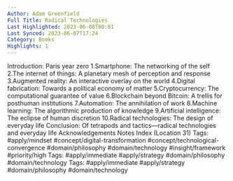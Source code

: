 ```yaml
---
Author: Adam Greenfield
Full Title: Radical Technologies
Last Highlighted: 2023-06-08T00:01
Last Synced: 2023-06-07T17:24
Category: Books
Highlights: 1
---
```

Introduction: Paris year zero 1.Smartphone: The networking of the self 2.The internet of things: A planetary mesh of perception and response 3.Augmented reality: An interactive overlay on the world 4.Digital fabrication: Towards a political economy of matter 5.Cryptocurrency: The computational guarantee of value 6.Blockchain beyond Bitcoin: A trellis for posthuman institutions 7.Automation: The annihilation of work 8.Machine learning: The algorithmic production of knowledge 9.Artificial intelligence: The eclipse of human discretion 10.Radical technologies: The design of everyday life Conclusion: Of tetrapods and tactics—radical technologies and everyday life Acknowledgements Notes Index (Location 31)
Tags: #apply/mindset #concept/digital-transformation #concept/technological-convergence #domain/philosophy #domain/technology #insight/framework #priority/high
Tags: #apply/immediate #apply/strategy #domain/philosophy #domain/technology
Tags: #apply/immediate #apply/strategy #domain/philosophy #domain/technology